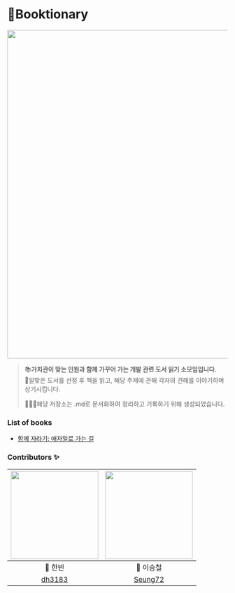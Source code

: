 # 📓Booktionary
<img src="https://user-images.githubusercontent.com/83414134/200843446-1b4335d6-29a5-4f66-b94f-421c413e2553.png" width="750">

> 📚**가치관이 맞는 인원과 함께 가꾸어 가는 개발 관련 도서 읽기 소모임입니다.**<br>
> 💬알맞은 도서를 선정 후 책을 읽고, 해당 주제에 관해 각자의 견해를 이야기하며 상기시킵니다.
>
> 🙋🏻‍♂️해당 저장소는 .md로 문서화하여 정리하고 기록하기 위해 생성되었습니다.

### List of books
* [함께 자라기: 애자일로 가는 길](https://github.com/dh3183/Booktionary/tree/main/함께%20자라기)

### Contributors ✨
|<img src="https://user-images.githubusercontent.com/83414134/200749946-60b29c4c-0a25-4b0f-9fa5-4dd1b359468a.jpeg" width="200" height="200">|<img src="https://user-images.githubusercontent.com/83414134/200756189-f14585e8-7286-4151-89ab-28c44090900a.jpeg" width="200" height="200">|
|:---:|:---:|
|🐥 한빈| 🐳 이승철|
|[dh3183](https://github.com/dh3183)|[Seung72](https://github.com/Seung72)
